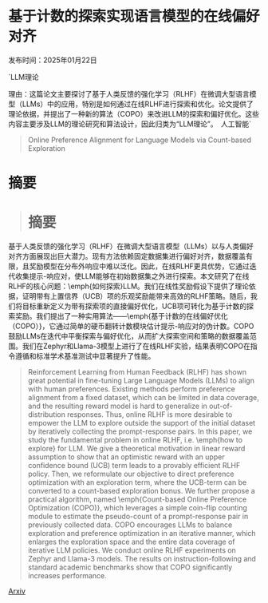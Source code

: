 # 基于计数的探索实现语言模型的在线偏好对齐

发布时间：2025年01月22日

`LLM理论

理由：这篇论文主要探讨了基于人类反馈的强化学习（RLHF）在微调大型语言模型（LLMs）中的应用，特别是如何通过在线RLHF进行探索和优化。论文提供了理论依据，并提出了一种新的算法（COPO）来改进LLM的探索和偏好优化。这些内容主要涉及LLM的理论研究和算法设计，因此归类为“LLM理论”。` `人工智能`

> Online Preference Alignment for Language Models via Count-based Exploration

# 摘要

> # 摘要
基于人类反馈的强化学习（RLHF）在微调大型语言模型（LLMs）以与人类偏好对齐方面展现出巨大潜力。现有方法依赖固定数据集进行偏好对齐，数据覆盖有限，且奖励模型在分布外响应中难以泛化。因此，在线RLHF更具优势，它通过迭代收集提示-响应对，使LLM能够在初始数据集之外进行探索。本文研究了在线RLHF的核心问题：\emph{如何探索}LLM。我们在线性奖励假设下提供了理论依据，证明带有上置信界（UCB）项的乐观奖励能带来高效的RLHF策略。随后，我们将目标重新定义为带有探索项的直接偏好优化，UCB项可转化为基于计数的探索奖励。我们提出了一种实用算法——\emph{基于计数的在线偏好优化（COPO）}，它通过简单的硬币翻转计数模块估计提示-响应对的伪计数。COPO鼓励LLMs在迭代中平衡探索与偏好优化，从而扩大探索空间和策略的数据覆盖范围。我们在Zephyr和Llama-3模型上进行了在线RLHF实验，结果表明COPO在指令遵循和标准学术基准测试中显著提升了性能。

> Reinforcement Learning from Human Feedback (RLHF) has shown great potential in fine-tuning Large Language Models (LLMs) to align with human preferences. Existing methods perform preference alignment from a fixed dataset, which can be limited in data coverage, and the resulting reward model is hard to generalize in out-of-distribution responses. Thus, online RLHF is more desirable to empower the LLM to explore outside the support of the initial dataset by iteratively collecting the prompt-response pairs. In this paper, we study the fundamental problem in online RLHF, i.e. \emph{how to explore} for LLM. We give a theoretical motivation in linear reward assumption to show that an optimistic reward with an upper confidence bound (UCB) term leads to a provably efficient RLHF policy. Then, we reformulate our objective to direct preference optimization with an exploration term, where the UCB-term can be converted to a count-based exploration bonus. We further propose a practical algorithm, named \emph{Count-based Online Preference Optimization (COPO)}, which leverages a simple coin-flip counting module to estimate the pseudo-count of a prompt-response pair in previously collected data. COPO encourages LLMs to balance exploration and preference optimization in an iterative manner, which enlarges the exploration space and the entire data coverage of iterative LLM policies. We conduct online RLHF experiments on Zephyr and Llama-3 models. The results on instruction-following and standard academic benchmarks show that COPO significantly increases performance.

[Arxiv](https://arxiv.org/abs/2501.12735)